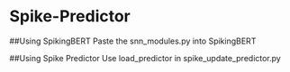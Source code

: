 # Spike-Predictor

##Using SpikingBERT
Paste the snn_modules.py into SpikingBERT

##Using Spike Predictor
Use load_predictor in spike_update_predictor.py
